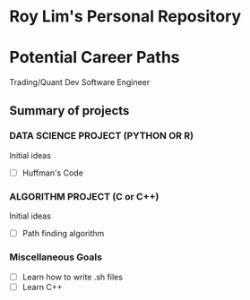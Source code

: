 # Roy Lim's Personal Repository
# Potential Career Paths
Trading/Quant Dev
Software Engineer

## Summary of projects

### DATA SCIENCE PROJECT (PYTHON OR R)

Initial ideas

- [ ] Huffman's Code

### ALGORITHM PROJECT (C or C++)

Initial ideas

- [ ] Path finding algorithm

### Miscellaneous Goals
- [ ] Learn how to write .sh files
- [ ] Learn C++
